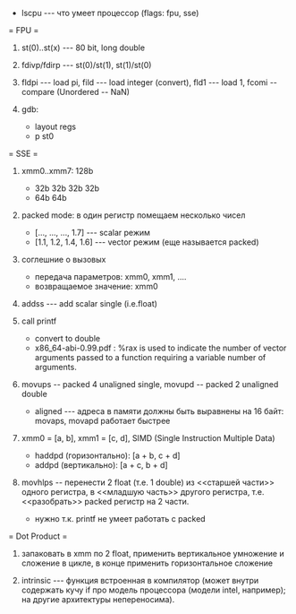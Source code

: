 
* lscpu --- что умеет процессор (flags: fpu, sse)

= FPU =

1. st(0)..st(x) --- 80 bit, long double

2. fdivp/fdirp --- st(0)/st(1), st(1)/st(0)

3. fldpi --- load pi, fild --- load integer (convert), fld1 --- load 1, fcomi -- compare (Unordered -- NaN)

4. gdb: 
	* layout regs 
	* p st0

= SSE =

1. xmm0..xmm7: 128b
	* 32b 32b 32b 32b
	* 64b 64b
2. packed mode: в один регистр помещаем несколько чисел
	* [..., ..., ..., 1.7] --- scalar режим
    * [1.1, 1.2, 1.4, 1.6] --- vector режим (еще называется packed)

3. соглешние о вызовых
	* передача параметров: xmm0, xmm1, ....
	* возвращаемое значение: xmm0 

4. addss --- add scalar single (i.e.float)

5. call printf
    * convert to double
    * x86_64-abi-0.99.pdf : %rax is used to indicate the number of vector arguments passed to a function requiring a variable number of arguments.

6.  movups -- packed 4 unaligned single, movupd -- packed 2 unaligned double
    * aligned --- адреса в памяти должны быть выравнены на 16 байт: movaps, movapd работает быстрее
7. xmm0 = [a, b], xmm1 = [c, d], SIMD (Single Instruction Multiple Data)
    * haddpd (горизонтально): [a + b, c + d]
    * addpd  (вертикально):  [a + c, b + d]
8. movhlps -- перенести 2 float (т.е. 1 double) из <<старшей части>> одного регистра, в <<младшую часть>> другого регистра, т.е. <<разобрать>> packed регистр на 2 части.
    * нужно т.к. printf не умеет работать с packed

= Dot Product =

1. запаковать в xmm по 2 float, применить вертикальное умножение и сложение в цикле, в конце применить горизонтальное сложение

2. intrinsic --- функция встроенная в компилятор (может внутри содержать кучу if про модель процессора (модели intel, например); на другие архитектуры непереносима).
